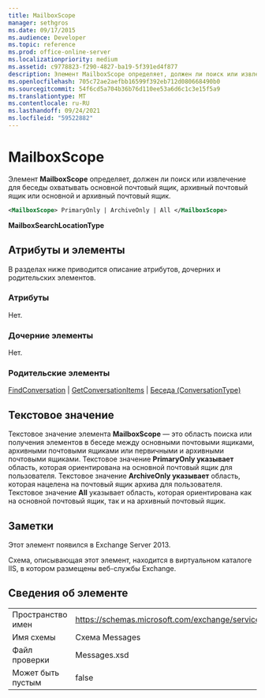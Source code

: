 ```yaml
---
title: MailboxScope
manager: sethgros
ms.date: 09/17/2015
ms.audience: Developer
ms.topic: reference
ms.prod: office-online-server
ms.localizationpriority: medium
ms.assetid: c9778823-f290-4827-ba19-5f391ed4f877
description: Элемент MailboxScope определяет, должен ли поиск или извлечение для беседы охватывать основной почтовый ящик, архивный почтовый ящик или основной и архивный почтовый ящик.
ms.openlocfilehash: 705c72ae2aefbb16599f392eb712d080668490b0
ms.sourcegitcommit: 54f6cd5a704b36b76d110ee53a6d6c1c3e15f5a9
ms.translationtype: MT
ms.contentlocale: ru-RU
ms.lasthandoff: 09/24/2021
ms.locfileid: "59522882"
---
```

# <a name="mailboxscope"></a>MailboxScope

Элемент **MailboxScope** определяет, должен ли поиск или извлечение для беседы охватывать основной почтовый ящик, архивный почтовый ящик или основной и архивный почтовый ящик. 
  
```XML
<MailboxScope> PrimaryOnly | ArchiveOnly | All </MailboxScope>
```

**MailboxSearchLocationType**

## <a name="attributes-and-elements"></a>Атрибуты и элементы

В разделах ниже приводится описание атрибутов, дочерних и родительских элементов.
  
### <a name="attributes"></a>Атрибуты

Нет.
  
### <a name="child-elements"></a>Дочерние элементы

Нет.
  
### <a name="parent-elements"></a>Родительские элементы

[FindConversation](findconversation.md)  |  [GetConversationItems](getconversationitems.md)  |  [Беседа (ConversationType)](conversation-conversationtype.md)
  
## <a name="text-value"></a>Текстовое значение

Текстовое значение элемента **MailboxScope** — это область поиска или получения элементов в беседе между основными почтовыми ящиками, архивными почтовыми ящиками или первичными и архивными почтовыми ящиками. Текстовое значение **PrimaryOnly указывает** область, которая ориентирована на основной почтовый ящик для пользователя. Текстовое значение **ArchiveOnly указывает** область, которая нацелена на почтовый ящик архива для пользователя. Текстовое значение **All** указывает область, которая ориентирована как на основной почтовый ящик, так и на архивный почтовый ящик. 
  
## <a name="remarks"></a>Заметки

Этот элемент появился в Exchange Server 2013.
  
Схема, описывающая этот элемент, находится в виртуальном каталоге IIS, в котором размещены веб-службы Exchange.
  
## <a name="element-information"></a>Сведения об элементе

|||
|:-----|:-----|
|Пространство имен  <br/> |https://schemas.microsoft.com/exchange/services/2006/messages  <br/> |
|Имя схемы  <br/> |Схема Messages  <br/> |
|Файл проверки  <br/> |Messages.xsd  <br/> |
|Может быть пустым  <br/> |false  <br/> |
   

